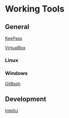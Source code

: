 
# Working Tools

## General

[KeePass](https://keepass.info/)

[VirtualBox](https://www.virtualbox.org/)

### Linux

### Windows

[GitBash](https://git-for-windows.github.io/)

## Development

[IntelliJ](https://www.jetbrains.com/idea/)


